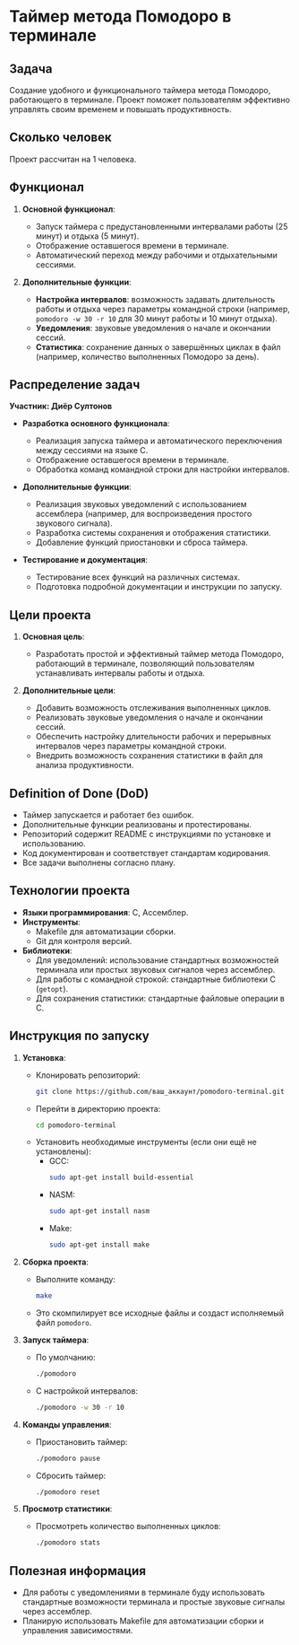 # Таймер метода Помодоро в терминале

## Задача

Создание удобного и функционального таймера метода Помодоро, работающего в терминале. Проект поможет пользователям эффективно управлять своим временем и повышать продуктивность.

## Сколько человек

Проект рассчитан на 1 человека.

## Функционал

1. **Основной функционал**:
    - Запуск таймера с предустановленными интервалами работы (25 минут) и отдыха (5 минут).
    - Отображение оставшегося времени в терминале.
    - Автоматический переход между рабочими и отдыхательными сессиями.

2. **Дополнительные функции**:
    - **Настройка интервалов**: возможность задавать длительность работы и отдыха через параметры командной строки (например, `pomodoro -w 30 -r 10` для 30 минут работы и 10 минут отдыха).
    - **Уведомления**: звуковые уведомления о начале и окончании сессий.
    - **Статистика**: сохранение данных о завершённых циклах в файл (например, количество выполненных Помодоро за день).

## Распределение задач

**Участник: Диёр Султонов**

- **Разработка основного функционала**:
    - Реализация запуска таймера и автоматического переключения между сессиями на языке C.
    - Отображение оставшегося времени в терминале.
    - Обработка команд командной строки для настройки интервалов.

- **Дополнительные функции**:
    - Реализация звуковых уведомлений с использованием ассемблера (например, для воспроизведения простого звукового сигнала).
    - Разработка системы сохранения и отображения статистики.
    - Добавление функций приостановки и сброса таймера.

- **Тестирование и документация**:
    - Тестирование всех функций на различных системах.
    - Подготовка подробной документации и инструкции по запуску.

## Цели проекта

1. **Основная цель**:
    - Разработать простой и эффективный таймер метода Помодоро, работающий в терминале, позволяющий пользователям устанавливать интервалы работы и отдыха.

2. **Дополнительные цели**:
    - Добавить возможность отслеживания выполненных циклов.
    - Реализовать звуковые уведомления о начале и окончании сессий.
    - Обеспечить настройку длительности рабочих и перерывных интервалов через параметры командной строки.
    - Внедрить возможность сохранения статистики в файл для анализа продуктивности.

## Definition of Done (DoD)

- Таймер запускается и работает без ошибок.
- Дополнительные функции реализованы и протестированы.
- Репозиторий содержит README с инструкциями по установке и использованию.
- Код документирован и соответствует стандартам кодирования.
- Все задачи выполнены согласно плану.

## Технологии проекта

- **Языки программирования**: C, Ассемблер.
- **Инструменты**:
    - Makefile для автоматизации сборки.
    - Git для контроля версий.
- **Библиотеки**:
    - Для уведомлений: использование стандартных возможностей терминала или простых звуковых сигналов через ассемблер.
    - Для работы с командной строкой: стандартные библиотеки C (`getopt`).
    - Для сохранения статистики: стандартные файловые операции в C.


## Инструкция по запуску

1. **Установка**:
    - Клонировать репозиторий:
      ```bash
      git clone https://github.com/ваш_аккаунт/pomodoro-terminal.git
      ```
    - Перейти в директорию проекта:
      ```bash
      cd pomodoro-terminal
      ```
    - Установить необходимые инструменты (если они ещё не установлены):
      - GCC:
        ```bash
        sudo apt-get install build-essential
        ```
      - NASM:
        ```bash
        sudo apt-get install nasm
        ```
      - Make:
        ```bash
        sudo apt-get install make
        ```

2. **Сборка проекта**:
    - Выполните команду:
      ```bash
      make
      ```
    - Это скомпилирует все исходные файлы и создаст исполняемый файл `pomodoro`.

3. **Запуск таймера**:
    - По умолчанию:
      ```bash
      ./pomodoro
      ```
    - С настройкой интервалов:
      ```bash
      ./pomodoro -w 30 -r 10
      ```

4. **Команды управления**:
    - Приостановить таймер:
      ```bash
      ./pomodoro pause
      ```
    - Сбросить таймер:
      ```bash
      ./pomodoro reset
      ```

5. **Просмотр статистики**:
    - Просмотреть количество выполненных циклов:
      ```bash
      ./pomodoro stats
      ```

## Полезная информация

- Для работы с уведомлениями в терминале буду использовать стандартные возможности терминала и простые звуковые сигналы через ассемблер.
- Планирую использовать Makefile для автоматизации сборки и управления зависимостями.
